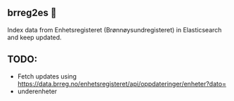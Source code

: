 ## brreg2es 📂
Index data from Enhetsregisteret (Brønnøysundregisteret) in Elasticsearch and keep updated.

## TODO:
- Fetch updates using https://data.brreg.no/enhetsregisteret/api/oppdateringer/enheter?dato=<iso8601 datetime>
- underenheter